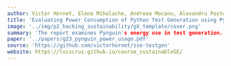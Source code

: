 ```yaml
---
author: Victor Hornet, Elena Mihalache, Andreea Mocanu, Alexandru Postu, Kian Sie
title: 'Evaluating Power Consumption of Python Test Generation using Pynguin'
image: '../img/p2_hacking_sustainability/gX_template/cover.png'
summary: 'The report examines Pynguin's energy use in test generation. MIO uses more power but is faster, while MOSA and DynaMOSA use less power but take longer, offering guidelines for sustainable testing.'
paper: '../papers/g23_pynguin_power_usage.pdf'
source: 'https://github.com/victorhornet/sse-testgen'
website: https://luiscruz.github.io/course_sustainableSE/
---
```

